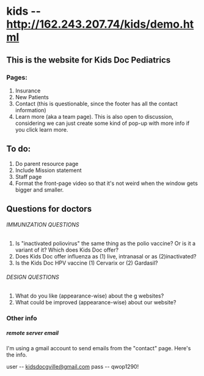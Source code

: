 kids -- http://162.243.207.74/kids/demo.html
====

## This is the website for Kids Doc Pediatrics

### Pages:
1. Insurance
2. New Patients
3. Contact (this is questionable, since the footer has all the contact information)
4. Learn more (aka a team page). This is also open to discussion, considering we can just create some kind of pop-up with more info if you click learn more.

## To do:

1. Do parent resource page
1. Include Mission statement
1. Staff page
1. Format the front-page video so that it's not weird when the window gets bigger and smaller.

## Questions for doctors

###### IMMUNIZATION QUESTIONS
1. Is "inactivated poliovirus" the same thing as the polio vaccine? Or is it a variant of it? Which does Kids Doc offer?
1. Does Kids Doc offer influenza as (1) live, intranasal or as (2)inactivated?
1. Is the Kids Doc HPV vaccine (1) Cervarix or (2) Gardasil?

###### DESIGN QUESTIONS
1. What do you like (appearance-wise) about the g websites?
1. What could be improved (appearance-wise) about our website?

### Other info

##### remote server email

I'm using a gmail account to send emails from the "contact" page. Here's the info.

user -- kidsdocgville@gmail.com
pass -- qwop1290!
